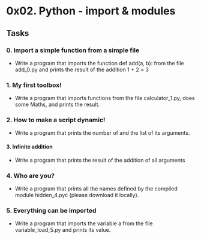 # 0x02. Python - import & modules

## Tasks

### 0. Import a simple function from a simple file
- Write a program that imports the function def add(a, b): from the file add_0.py and prints the result of the addition 1 + 2 = 3

### 1. My first toolbox!
- Write a program that imports functions from the file calculator_1.py, does some Maths, and prints the result.

### 2. How to make a script dynamic!
- Write a program that prints the number of and the list of its arguments.

#### 3. Infinite addition
- Write a program that prints the result of the addition of all arguments

### 4. Who are you?
- Write a program that prints all the names defined by the compiled module hidden_4.pyc (please download it locally).

### 5. Everything can be imported
- Write a program that imports the variable a from the file variable_load_5.py and prints its value.
